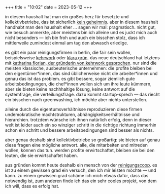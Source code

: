 +++
title = "10:02"
date = 2023-05-12
+++

in diesem haushalt hat man ein großes herz für besetzte und kollektivbetriebe, das ist sicherlich [kein geheimnis][kollektive-super]. aber in diesem haushalt handhabt man den haushalt eher … sagen wir mal: pragmatisch. nicht gut, wie besuch anmerkte, aber meistens bin ich alleine und es juckt mich auch nicht besonders — ich bin froh und auch ein bisschen stolz, dass ich mittlerweile zumindest einmal am tag den abwasch erledige.

<!-- more -->

es gibt ein paar reinigungsfirmen in berlin, die fair sein wollen, beispielsweise [kehrwork][kehrwork] oder [klara grün][klara-gruen]. das neue deutschland hat letztens mit [katharina florian, der gründerin von kehrwork gesprochen][kehrwork-interview]. nur sind die meisten klassische, ausbeuterische unternehmen: die profite bleiben bei den eigentümer\*innen, das sind üblicherweise nicht die arbeiter\*innen und genau das ist das problem. es gibt bessere, sogar ziemlich gute arbeitsbedingungen, die chef\*innen wollen sich um ihre leute kümmern, aber sie bieten keine nachhhaltige lösung, keine antwort auf die systemfrage, die verteilungsfrage. dazu kommt startup-sprech — das riecht ein bisschen nach greenwashing, ich möchte aber nichts unterstellen.

alleine durch die eigentumsverhältnisse reproduzieren diese firmen undemokratische machtstrukturen, abhängigkeitsverhältnisse und hierarchien. trotzdem wünsche ich ihnen natürlich erfolg, denn in dieser welt ist leider auch ein so winziger schritt in die richtige richtung immerhin schon ein schritt und bessere arbeitsbedingungen sind besser als nichts.

aber genau deshalb sind kollektivbetriebe so großartig: sie bieten auf genau diese fragen eine mögliche antwort. alle, die mitarbeiten und mitreden wollen, können das tun. werden profite erwirtschaftet, bleiben sie bei den leuten, die sie erwirtschaftet haben.

aus gründen kommt heute deshalb ein mensch von der [reinigungscoop][reinigungscoop]. es ist zu einem gewissen grad ein versuch, den ich mir leisten möchte — und kann. zu einem gewissen grad schäme ich mich etwas dafür, dass das notwendig ist, zum anderen finde ich das ein sehr cooles projekt, von dem ich will, dass es erfolg hat.

[kollektive-super]: /2022/re-betriebsbesetzungen-und-arbeiten-in-selbstverwaltung/
[reinigungscoop]: https://reinigungscoop.wordpress.com/
[kehrwork-interview]: https://www.nd-aktuell.de/artikel/1171977.care-arbeit-im-kleinen-damit-anfangen-toxische-strukturen-aufzuloesen.html
[kehrwork]: https://kehrwork.de/
[klara-gruen]: https://www.klara-gruen.de/